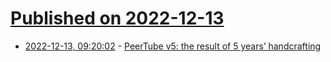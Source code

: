 # [Published on 2022-12-13](index.md)

* [2022-12-13, 09:20:02](https://news.ycombinator.com/item?id=33966469) - [PeerTube v5: the result of 5 years’ handcrafting](https://framablog.org/2022/12/13/peertube-v5-the-result-of-5-years-handcrafting/)
